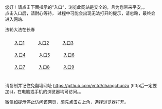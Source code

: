 您好！请点击下面指示的“入口”，浏览此网站是安全的，且为您带来平安。。 <br/>
点击入口后，请耐心等待， 过程中可能会出现无法打开的提示，请忽略，最终会进入网站. </br>

法轮大法在长春<br/>
<div style="padding:10px"><a style="margin:20px" target="_blank" href="https://d39w0y34hz6qj9.cloudfront.net/2Qpsp?lxoqyo" id="ccLink1" rel="nofollow">入口1</a> <a target="_blank" style="margin:20px" href="https://d1z85e7wq9enua.cloudfront.net/2Qpsp?rgpuqtim" id="ccLink2" rel="nofollow">入口2</a> <a style="margin:20px" target="_blank" href="https://d1umvnavg2lxp2.cloudfront.net/2Qpsp?uczivzl" id="ccLink3" rel="nofollow">入口3</a></div>

<div style="padding:10px" ><a style="margin:20px" target="_blank" href="https://d39w0y34hz6qj9.cloudfront.net/2Qpsp?lxoqyo" id="ccLink4" rel="nofollow">入口4</a> <a style="margin:20px" href="https://d1z85e7wq9enua.cloudfront.net/2Qpsp?rgpuqtim" target="_blank" id="ccLink5" rel="nofollow">入口5</a> <a style="margin:20px" href="https://d1umvnavg2lxp2.cloudfront.net/2Qpsp?uczivzl" target="_blank" id="ccLink6" rel="nofollow">入口6</a></div>

<div style="padding:10px"><a style="margin:20px" target="_blank" href="https://d39w0y34hz6qj9.cloudfront.net/2Qpsp?lxoqyo" id="ccLink7" rel="nofollow">入口7</a> <a style="margin:20px" href="https://d1z85e7wq9enua.cloudfront.net/2Qpsp?rgpuqtim" target="_blank" id="ccLink8" rel="nofollow">入口8</a> <a style="margin:20px" target="_blank" href="https://d1umvnavg2lxp2.cloudfront.net/2Qpsp?uczivzl" id="ccLink9" rel="nofollow">入口9</a></div>

<br/>



请复制并记住免翻墙网址 https://github.com/yntd/changchunzx (http后一定要加s)，在电脑或手机的浏览器均可访问。。<br/>

微信如提示停止访问该网页，须先点击右上角，选择浏览器打开。
